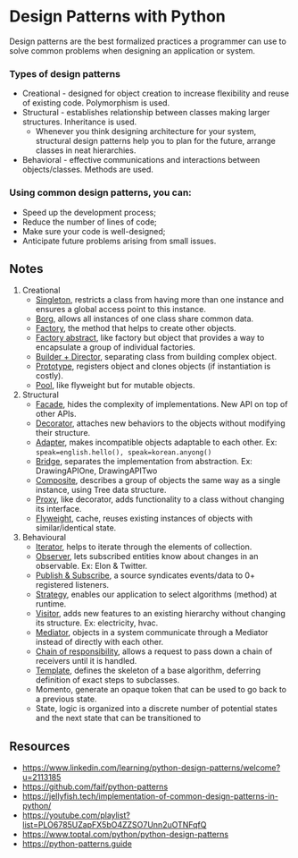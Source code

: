 # Design Patterns with Python
Design patterns are the best formalized practices a programmer can use to solve common problems when designing an application or system.

### Types of design patterns
- Creational - designed for object creation to increase flexibility and reuse of existing code. Polymorphism is used.
- Structural - establishes relationship between classes making larger structures. Inheritance is used.
  - Whenever you think designing architecture for your system, structural design patterns help you to plan for the future, arrange classes in neat hierarchies.
- Behavioral - effective communications and interactions between objects/classes. Methods are used.

### Using common design patterns, you can:
- Speed up the development process;
- Reduce the number of lines of code;
- Make sure your code is well-designed;
- Anticipate future problems arising from small issues.

## Notes
1. Creational
   - [Singleton](c_singleton/singleton.py), restricts a class from having more than one instance and ensures a global access point to this instance.
   - [Borg](c_singleton/borg.py), allows all instances of one class share common data.
   - [Factory](c_factory/factory.py), the method that helps to create other objects.
   - [Factory abstract](c_factory/abstact_factory.py), like factory but object that provides a way to encapsulate a group of individual factories.
   - [Builder + Director](c_builder/builder.py), separating class from building complex object.
   - [Prototype](c_prototype/prototype.py), registers object and clones objects (if instantiation is costly).
   - [Pool](c_pool/pool.py), like flyweight but for mutable objects.
3. Structural
   - [Facade](s_facade/facade.py), hides the complexity of implementations. New API on top of other APIs.
   - [Decorator](s_decorator/decorator.py), attaches new behaviors to the objects without modifying their structure.
   - [Adapter](s_adapter/adapter.py), makes incompatible objects adaptable to each other. Ex: `speak=english.hello(), speak=korean.anyong()`
   - [Bridge](s_bridge/bridge.py), separates the implementation from abstraction. Ex: DrawingAPIOne, DrawingAPITwo
   - [Composite](s_composite/composite.py), describes a group of objects the same way as a single instance, using Tree data structure.
   - [Proxy](s_proxy/proxy.py), like decorator, adds functionality to a class without changing its interface.
   - [Flyweight](s_flyweight/flyweight.py), cache, reuses existing instances of objects with similar/identical state.
4. Behavioural
   - [Iterator](b_iterator/iterator.py), helps to iterate through the elements of collection.
   - [Observer](b_observer/observer.py), lets subscribed entities know about changes in an observable. Ex: Elon & Twitter.
   - [Publish & Subscribe](b_publish_subscribe/publish_subscribe.py), a source syndicates events/data to 0+ registered listeners.
   - [Strategy](b_strategy/strategy.py), enables our application to select algorithms (method) at runtime.
   - [Visitor](b_visitor/visitor.py), adds new features to an existing hierarchy without changing its structure. Ex: electricity, hvac.
   - [Mediator](b_mediator/mediator.py), objects in a system communicate through a Mediator instead of directly with each other.
   - [Chain of responsibility](b_chain_of_responsibility/chain_of_responsibility.py), allows a request to pass down a chain of receivers until it is handled.
   - [Template](b_template/template.py), defines the skeleton of a base algorithm, deferring definition of exact steps to subclasses.
   - Momento, generate an opaque token that can be used to go back to a previous state.
   - State, logic is organized into a discrete number of potential states and the next state that can be transitioned to

## Resources
- https://www.linkedin.com/learning/python-design-patterns/welcome?u=2113185
- https://github.com/faif/python-patterns
- https://jellyfish.tech/implementation-of-common-design-patterns-in-python/
- https://youtube.com/playlist?list=PLO6785UZapFX5bO4ZZSO7Unn2uOTNFqfQ
- https://www.toptal.com/python/python-design-patterns
- https://python-patterns.guide